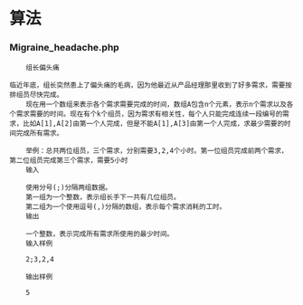 算法
=======
### Migraine_headache.php

        组长偏头痛
	
	临近年底，组长突然患上了偏头痛的毛病，因为他最近从产品经理那里收到了好多需求，需要按排组员尽快完成。
        现在用一个数组来表示各个需求需要完成的时间，数组A包含n个元素，表示n个需求以及各个需求需要的时间。现在有个k个组员，因为需求有相关性，每个人只能完成连续一段编号的需求，比如A[1],A[2]由第一个人完成，但是不能A[1],A[3]由第一个人完成，求最少需要的时间完成所有需求。

        举例：总共两位组员，三个需求，分别需要3,2,4个小时。第一位组员完成前两个需求，第二位组员完成第三个需求，需要5小时
        输入
        
        使用分号(;)分隔两组数据。
        第一组为一个整数，表示组长手下一共有几位组员。
        第二组为一个使用逗号(,)分隔的数组，表示每个需求消耗的工时。
        输出
        
        一个整数，表示完成所有需求所使用的最少时间。
        输入样例
        
        2;3,2,4
        
        输出样例
        
        5
